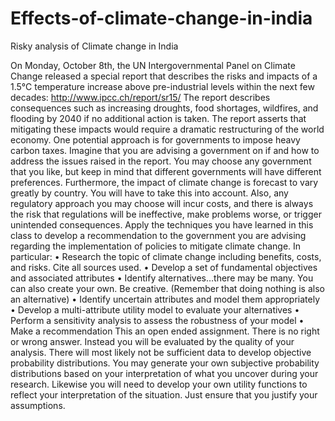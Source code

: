 # Effects-of-climate-change-in-india
Risky analysis of Climate change in India


On Monday, October 8th, the UN Intergovernmental Panel on Climate Change released a special report that describes the risks and impacts of a 1.5°C temperature increase above pre-industrial levels within the next few decades:
http://www.ipcc.ch/report/sr15/
The report describes consequences such as increasing droughts, food shortages, wildfires, and flooding by 2040 if no additional action is taken. The report asserts that mitigating these impacts would require a dramatic restructuring of the world economy. One potential approach is for governments to impose heavy carbon taxes.
Imagine that you are advising a government on if and how to address the issues raised in the report. You may choose any government that you like, but keep in mind that different governments will have different preferences. Furthermore, the impact of climate change is forecast to vary greatly by country. You will have to take this into account. Also, any regulatory approach you may choose will incur costs, and there is always the risk that regulations will be ineffective, make problems worse, or trigger unintended consequences. Apply the techniques you have learned in this class to develop a recommendation to the government you are advising regarding the implementation of policies to mitigate climate change.
In particular:
• Research the topic of climate change including benefits, costs, and risks. Cite all sources used.
• Develop a set of fundamental objectives and associated attributes
• Identify alternatives…there may be many. You can also create your own. Be creative. (Remember that doing nothing is also an alternative)
• Identify uncertain attributes and model them appropriately
• Develop a multi-attribute utility model to evaluate your alternatives
• Perform a sensitivity analysis to assess the robustness of your model
• Make a recommendation
This an open ended assignment. There is no right or wrong answer. Instead you will be evaluated by the quality of your analysis. There will most likely not be sufficient data to develop objective probability distributions. You may generate your own subjective probability distributions based on your interpretation of what you uncover during your research. Likewise you will need to develop your own utility functions to reflect your interpretation of the situation. Just ensure that you justify your assumptions.
